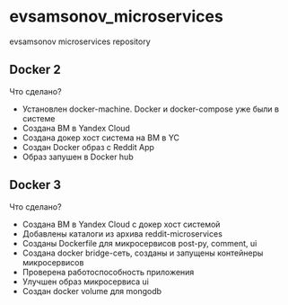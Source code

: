 # evsamsonov_microservices
evsamsonov microservices repository

## Docker 2

Что сделано?

- Установлен docker-machine. Docker и docker-compose уже были в системе
- Создана ВМ в Yandex Cloud
- Создана докер хост система на ВМ в YC
- Создан Docker образ с Reddit App
- Образ запушен в Docker hub

## Docker 3

Что сделано?

- Создана ВМ в Yandex Cloud с докер хост системой
- Добавлены каталоги из архива reddit-microservices
- Созданы Dockerfile для микросервисов post-py, comment, ui
- Создана docker bridge-сеть, созданы и запущены контейнеры микросервисов
- Проверена работоспособность приложения
- Улучшен образ микросервиса ui
- Создан docker volume для mongodb  
